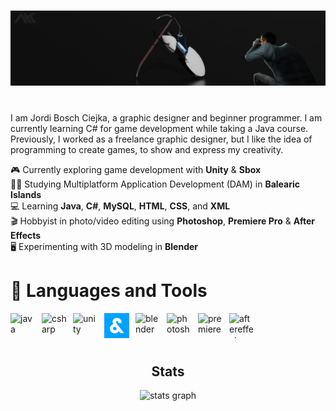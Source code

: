 <h3 align="center"><img src="github_banner.png" alt="<About Me>"/></h3>

# <About Me>

<p> I am Jordi Bosch Ciejka, a graphic designer and beginner programmer. I am currently learning C# for game development while taking a Java course. Previously, I worked as a freelance graphic designer, but I like the idea of programming to create games, to show and express my creativity.<br/>
</p>


<p>🎮 Currently exploring game development with <b>Unity</b> & <b>Sbox</b><br>👨‍🎓 Studying Multiplatform Application Development (DAM) in <b>Balearic Islands</b><br>💻 Learning <b>Java</b>, <b>C#</b>, <b>MySQL</b>, <b>HTML</b>, <b>CSS</b>, and <b>XML</b><br>🎬 Hobbyist in photo/video editing using <b>Photoshop</b>, <b>Premiere Pro</b> & <b>After Effects</b><br>🖥️ Experimenting with 3D modeling in <b>Blender</b></p>

<h1 align="left">🧰 Languages and Tools</h1>
<img align="left" alt="java" width="40" height="40" style="padding-right:10px;" src="https://cdn.jsdelivr.net/gh/devicons/devicon@latest/icons/java/java-original.svg"/>
<img align="left" alt="csharp" width="40" height="40" style="padding-right:10px;" src="https://cdn.jsdelivr.net/gh/devicons/devicon@latest/icons/csharp/csharp-original.svg" />
<img align="left" alt="unity" width="40"  height="40" style="padding-right:10px;" src="https://cdn.jsdelivr.net/gh/devicons/devicon@latest/icons/unity/unity-original.svg"/>
<img align="left" alt="sbox" width="40"  height="40" style="padding-right:10px;" src="icons/sbox.png"/>
<img align="left" alt="blender" width="40" height="40" style="padding-right:10px;" src="https://cdn.jsdelivr.net/gh/devicons/devicon@latest/icons/blender/blender-original.svg"/>
<img align="left" alt="photoshop" width="40" height="40" style="padding-right:10px;" src="https://cdn.jsdelivr.net/gh/devicons/devicon@latest/icons/photoshop/photoshop-original.svg"/>
<img align="left" alt="premierepro" width="40" height="40" style="padding-right:10px;" src="https://upload.wikimedia.org/wikipedia/commons/4/40/Adobe_Premiere_Pro_CC_icon.svg"/>
<img align="left" alt="aftereffects" width="40" height="40" style="padding-right:10px;" src="https://upload.wikimedia.org/wikipedia/commons/c/cb/Adobe_After_Effects_CC_icon.svg"/>

<br /><br /><br />

<h2 align="center">Stats</h2>

<div align="center">
  <img src="https://github-readme-stats.vercel.app/api?username=ahkagez&hide_title=false&hide_rank=false&show_icons=true&include_all_commits=true&count_private=true&disable_animations=false&theme=dark&locale=en&hide_border=false" height="150" alt="stats graph"  />
  <!-- <img src="https://github-readme-stats.vercel.app/api/top-langs?username=ahkagez&locale=en&hide_title=false&layout=compact&card_width=320&langs_count=5&theme=dark&hide_border=false" height="150" alt="languages graph"  /> -->
</div>
